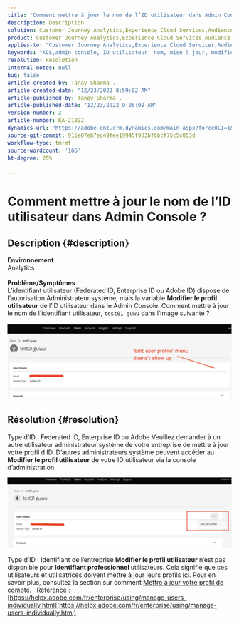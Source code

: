 ```yaml
---
title: "Comment mettre à jour le nom de l’ID utilisateur dans Admin Console ?"
description: Description
solution: Customer Journey Analytics,Experience Cloud Services,Audience Manager,Experience Cloud,Analytics,Target,Admin
product: Customer Journey Analytics,Experience Cloud Services,Audience Manager,Experience Cloud,Analytics,Target,Admin
applies-to: "Customer Journey Analytics,Experience Cloud Services,Audience Manager,Experience Cloud,Analytics,Target,Admin"
keywords: "KCS,admin console, ID utilisateur, nom, mise à jour, modification, "
resolution: Resolution
internal-notes: null
bug: false
article-created-by: Tanay Sharma .
article-created-date: "12/23/2022 8:59:02 AM"
article-published-by: Tanay Sharma .
article-published-date: "12/23/2022 9:06:09 AM"
version-number: 2
article-number: KA-21022
dynamics-url: "https://adobe-ent.crm.dynamics.com/main.aspx?forceUCI=1&pagetype=entityrecord&etn=knowledgearticle&id=471ed805-a082-ed11-81ac-6045bd006239"
source-git-commit: 915e07eb7ec49fee19945f983bf6bcf75c5c053d
workflow-type: tm+mt
source-wordcount: '166'
ht-degree: 25%

---
```


# Comment mettre à jour le nom de l’ID utilisateur dans Admin Console ?

## Description {#description}

<b>Environnement</b><br>Analytics<br> <br><b>Problème/Symptômes</b><br>L’identifiant utilisateur (Federated ID, Enterprise ID ou Adobe ID) dispose de l’autorisation Administrateur système, mais la variable <b>Modifier le profil utilisateur</b> de l’ID utilisateur dans le Admin Console. Comment mettre à jour le nom de l&#39;identifiant utilisateur, `test01 guwu` dans l’image suivante ?<br>
<br>![](assets/___4a1ed805-a082-ed11-81ac-6045bd006239___.png)<br>

## Résolution {#resolution}


Type d’ID : Federated ID, Enterprise ID ou Adobe Veuillez demander à un autre utilisateur administrateur système de votre entreprise de mettre à jour votre profil d’ID. D’autres administrateurs système peuvent accéder au <b>Modifier le profil utilisateur</b> de votre ID utilisateur via la console d’administration.

![](assets/5d528b6b-4667-ed11-9561-6045bd006e5a.png)



Type d’ID : Identifiant de l’entreprise <b>Modifier le profil utilisateur</b> n’est pas disponible pour <b>Identifiant professionnel </b>utilisateurs. Cela signifie que ces utilisateurs et utilisatrices doivent mettre à jour leurs profils [ici](https://account.adobe.com/profile). Pour en savoir plus, consultez la section sur comment [Mettre à jour votre profil de compte](https://helpx.adobe.com/fr/manage-account/using/edit-adobe-account-personal-profile.html).
 
Référence :
[https://helpx.adobe.com/fr/enterprise/using/manage-users-individually.html](https://helpx.adobe.com/fr/enterprise/using/manage-users-individually.html)

